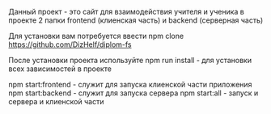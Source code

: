 Данный проект - это сайт для взаимодействия учителя и ученика 
в проекте 2 папки frontend (клиенская часть) и backend (серверная часть)

Для установки вам потребуется ввести 
npm clone https://github.com/DizHelf/diplom-fs

После установки проекта используйте
npm run install - для установки всех зависимостей в проекте

npm start:frontend - служит для запуска клиенской части приложения
npm start:backend - служит для запуска сервера
npm start:all - запуск и сервера и клиенской части 
